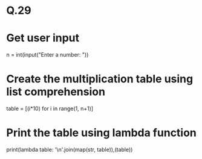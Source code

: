 # Q.29
# Get user input
n = int(input("Enter a number: "))

# Create the multiplication table using list comprehension
table = [(i*10) for i in range(1, n+1)]

# Print the table using lambda function
print(lambda table: '\n'.join(map(str, table)),(table))
